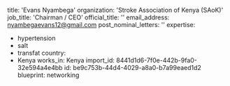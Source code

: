 title: 'Evans Nyambega'
organization: 'Stroke Association of Kenya  (SAoK)'
job_title: 'Chairman / CEO'
official_title: ''
email_address: nyambegaevans12@gmail.com
post_nominal_letters: ''
expertise:
  - hypertension
  - salt
  - transfat
country:
  - Kenya
works_in: Kenya
import_id: 8441d1d6-7f0e-442b-9fa0-32e594a4e4bb
id: be9c753b-44d4-4029-a8a0-b7a99eaed1d2
blueprint: networking
